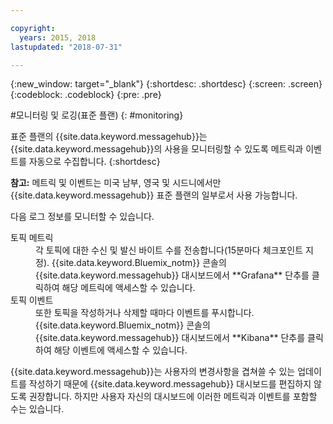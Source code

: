 ```yaml
---

copyright:
  years: 2015, 2018
lastupdated: "2018-07-31"

---
```


{:new_window: target="_blank"}
{:shortdesc: .shortdesc}
{:screen: .screen}
{:codeblock: .codeblock}
{:pre: .pre}


#모니터링 및 로깅(표준 플랜)
{: #monitoring}

표준 플랜의 {{site.data.keyword.messagehub}}는 {{site.data.keyword.messagehub}}의 사용을 모니터링할 수 있도록
메트릭과 이벤트를 자동으로 수집합니다.
{:shortdesc}

**참고:** 메트릭 및 이벤트는 미국 남부, 영국 및 시드니에서만 {{site.data.keyword.messagehub}} 표준 플랜의 일부로서 사용 가능합니다.  


다음 로그 정보를 모니터할 수 있습니다.

<dl>
<dt>토픽 메트릭</dt>
<dd>각 토픽에 대한 수신 및 발신 바이트 수를 전송합니다(15분마다 체크포인트 지정). {{site.data.keyword.Bluemix_notm}} 콘솔의 {{site.data.keyword.messagehub}} 대시보드에서
**Grafana** 단추를 클릭하여 해당 메트릭에 액세스할 수 있습니다.
</dd>
<dt>토픽 이벤트</dt>
<dd>또한 토픽을 작성하거나 삭제할 때마다 이벤트를 푸시합니다. {{site.data.keyword.Bluemix_notm}} 콘솔의 {{site.data.keyword.messagehub}} 대시보드에서
**Kibana** 단추를 클릭하여 해당 이벤트에 액세스할 수 있습니다.</dd>
</dl>


{{site.data.keyword.messagehub}}는 사용자의 변경사항을 겹쳐쓸 수 있는 업데이트를
작성하기 때문에 {{site.data.keyword.messagehub}} 대시보드를 편집하지 않도록 권장합니다. 하지만 사용자 자신의 대시보드에 이러한 메트릭과 이벤트를 포함할 수는 있습니다.



